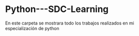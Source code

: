 # Python---SDC-Learning
En este carpeta se mostrara todo los trabajos realizados en mi especialización de python 
